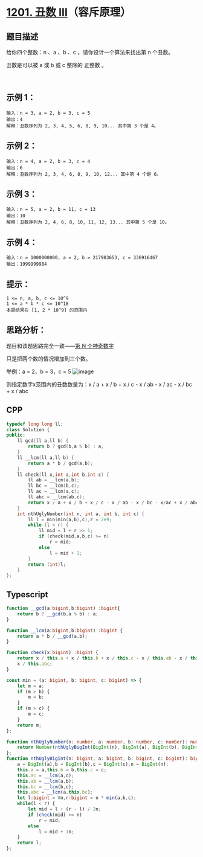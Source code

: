 # [1201. 丑数 III](https://leetcode.cn/problems/ugly-number-iii/)（容斥原理）

## 题目描述

给你四个整数：n 、a 、b 、c ，请你设计一个算法来找出第 n 个丑数。

丑数是可以被 a 或 b 或 c 整除的 正整数 。

 

## 示例 1：
```
输入：n = 3, a = 2, b = 3, c = 5
输出：4
解释：丑数序列为 2, 3, 4, 5, 6, 8, 9, 10... 其中第 3 个是 4。
```
## 示例 2：
```
输入：n = 4, a = 2, b = 3, c = 4
输出：6
解释：丑数序列为 2, 3, 4, 6, 8, 9, 10, 12... 其中第 4 个是 6。
```
## 示例 3：
```
输入：n = 5, a = 2, b = 11, c = 13
输出：10
解释：丑数序列为 2, 4, 6, 8, 10, 11, 12, 13... 其中第 5 个是 10。
```
## 示例 4：
```
输入：n = 1000000000, a = 2, b = 217983653, c = 336916467
输出：1999999984
```

## 提示：
```
1 <= n, a, b, c <= 10^9
1 <= a * b * c <= 10^18
本题结果在 [1, 2 * 10^9] 的范围内
```

## 思路分析：
题目和该题思路完全一致——[第 N 个神奇数字](https://github.com/leoyongyuan/Daily-Power/blob/main/%E7%AE%97%E6%B3%95/%E6%95%B0%E5%AD%A6/878.%20%E7%AC%AC%20N%20%E4%B8%AA%E7%A5%9E%E5%A5%87%E6%95%B0%E5%AD%97.md)

只是把两个数的情况增加到三个数。

举例：a = 2，b = 3，c = 5
![image](https://user-images.githubusercontent.com/72189350/206831416-c64eaadc-1a81-4316-a788-a3c6f51e8a4c.png)

则指定数字x范围内的丑数数量为：x / a + x / b + x / c - x / ab - x / ac - x / bc + x / abc

## CPP
```cpp
typedef long long ll;
class Solution {
public:
    ll gcd(ll a,ll b) {
        return b ? gcd(b,a % b) : a;
    }
    ll __lcm(ll a,ll b) {
        return a * b / gcd(a,b);
    }
    ll check(ll x,int a,int b,int c) {
        ll ab = __lcm(a,b);
        ll bc = __lcm(b,c);
        ll ac = __lcm(a,c);
        ll abc = __lcm(ab,c);
        return x / a + x / b + x / c - x / ab - x / bc - x/ac + x / abc;
    }
    int nthUglyNumber(int n, int a, int b, int c) {
        ll l = min(min(a,b),c),r = 2e9;
        while (l < r) {
            ll mid = l + r >> 1;
            if (check(mid,a,b,c) >= n)
                r = mid;
            else
                l = mid + 1;
        }
        return (int)l;
    }
};
```

## Typescript
```Typescript
function __gcd(a:bigint,b:bigint) :bigint{
    return b ? __gcd(b,a % b) : a;
}

function __lcm(a:bigint,b:bigint) :bigint {
    return a * b / __gcd(a,b);
}

function check(x:bigint) :bigint {
    return x / this.a + x / this.b + x / this.c - x / this.ab - x / this.ac - x / this.bc +
    x / this.abc;
}

const min = (a: bigint, b: bigint, c: bigint) => {
    let m = a;
    if (m > b) {
        m = b;
    }
    if (m > c) {
        m = c;
    }
    return m;
};

function nthUglyNumber(n: number, a: number, b: number, c: number): number {
    return Number(nthUglyBigInt(BigInt(n), BigInt(a), BigInt(b), BigInt(c)))
};
function nthUglyBigInt(n: bigint, a: bigint, b: bigint, c: bigint): bigint {
    a = BigInt(a),b = BigInt(b),c = BigInt(c),n = BigInt(n);
    this.a = a,this.b = b,this.c = c;
    this.ac = __lcm(a,c);
    this.ab = __lcm(a,b);
    this.bc = __lcm(b,c);
    this.abc = __lcm(a,this.bc);
    let l:bigint = 0n,r:bigint = n * min(a,b,c);
    while(l < r) {
        let mid = l + (r - l) / 2n;
        if (check(mid) >= n)
            r = mid;
        else    
            l = mid + 1n;
    }
    return l;
};
```
